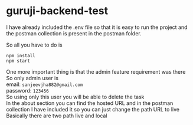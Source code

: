 # guruji-backend-test

I have already included the .env file so that it is easy to run the project and the postman collection is present in the postman folder.

So all you have to do is

``` npm install ```
<br>
``` npm start ```

One more important thing is that the admin feature requirement was there
So only admin user is <br>
email: ``` sanjeevjha882@gmail.com ``` <br>
password: ``` 123456 ```
<br>
So using only this user you will be able to delete the task
<br>
In the about section you can find the hosted URL and in the postman collection I have included it so you can just change the path URL to live
Basically there are two path live and local

